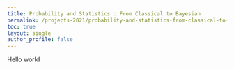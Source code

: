 ```yaml
---
title: Probability and Statistics : From Classical to Bayesian
permalink: /projects-2021/probability-and-statistics-from-classical-to-bayesian
toc: true
layout: single
author_profile: false
---
```


Hello world
